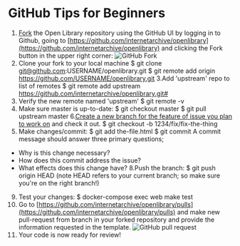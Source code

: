 # GitHub Tips for Beginners
1. [Fork](https://gist.github.com/Chaser324/ce0505fbed06b947d962) the Open Library repository using the GitHub UI by logging in to Github, going to [https://github.com/internetarchive/openlibrary](https://github.com/internetarchive/openlibrary) and clicking the Fork button in the upper right corner:
![GitHub Fork](https://archive.org/download/screenshot20191211at11.12.56/fork.jpg)
2. Clone your fork to your local machine
 $ git clone git@github.com:USERNAME/openlibrary.git
 $ git remote add origin https://github.com/USERNAME/openlibrary.git
3.Add 'upstream' repo to list of remotes
 $ git remote add upstream https://github.com/internetarchive/openlibrary.git# 
4. Verify the new remote named 'upstream'
 $ git remote -v
5. Make sure master is up-to-date:
 $ git checkout master
 $ git pull upstream master
6.[Create a new branch for the feature of issue you plan to work on](https://github.com/internetarchive/openlibrary/blob/master/CONTRIBUTING.md#development-practices) and check it out.
 $ git checkout -b 1234/fix/fix-the-thing
7. Make changes/commit:
 $ git add the-file.html
 $ git commit
A commit message should answer three primary questions;
* Why is this change necessary?
* How does this commit address the issue?
* What effects does this change have?
8.Push the branch:
 $ git push origin HEAD
 (note HEAD refers to your current branch; so make sure you're on the right branch!)
9. Test your changes:
 $ docker-compose exec web make test
10. Go to [https://github.com/internetarchive/openlibrary/pulls](https://github.com/internetarchive/openlibrary/pulls) and make new pull-request from branch in your forked repository and provide the information requested in the template.
![GitHub pull request](https://archive.org/download/screenshot20191211at11.12.56/pull-request.png)
11. Your code is now ready for review!


